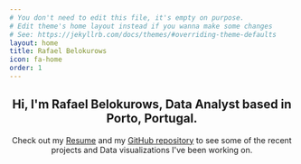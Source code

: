 ```yaml
---
# You don't need to edit this file, it's empty on purpose.
# Edit theme's home layout instead if you wanna make some changes
# See: https://jekyllrb.com/docs/themes/#overriding-theme-defaults
layout: home
title: Rafael Belokurows
icon: fa-home
order: 1
---
```

<header>
  <h2 class="alt"><strong>Hi, I'm Rafael Belokurows, Data Analyst based in Porto, Portugal.</strong></h2> 
  <p>Check out my <a href="/assets/resume.pdf">Resume</a> and my <a href="https://github.com/rafabelokurows/">GitHub repository</a> to see some of the recent projects and Data visualizations I've been working on.</p>
</header>
